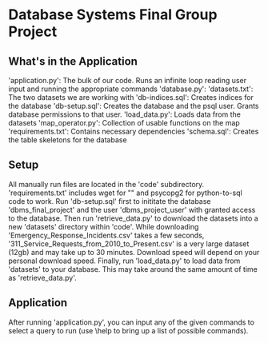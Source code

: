 # Database Systems Final Group Project

## What's in the Application
'application.py': The bulk of our code. Runs an infinite loop reading user input and running the appropriate commands
'database.py':
'datasets.txt': The two datasets we are working with
'db-indices.sql': Creates indices for the database
'db-setup.sql': Creates the database and the psql user. Grants database permissions to that user.
'load_data.py': Loads data from the datasets
'map_operator.py': Collection of usable functions on the map
'requirements.txt': Contains necessary dependencies
'schema.sql': Creates the table skeletons for the database


## Setup
All manually run files are located in the 'code' subdirectory.
'requirements.txt' includes wget for "" and psycopg2 for python-to-sql code to work.
Run 'db-setup.sql' first to inititate the database 'dbms_final_project' and the user 'dbms_project_user' with granted access to the database.
Then run 'retrieve_data.py' to download the datasets into a new 'datasets' directory within 'code'. While downloading 'Emergency_Response_Incidents.csv' takes a few seconds, '311_Service_Requests_from_2010_to_Present.csv' is a very large dataset (12gb) and may take up to 30 minutes. Download speed will depend on your personal download speed.
Finally, run 'load_data.py' to load data from 'datasets' to your database. This may take around the same amount of time as 'retrieve_data.py'.


## Application
After running 'application.py', you can input any of the given commands to select a query to run (use \help to bring up a list of possible commands).